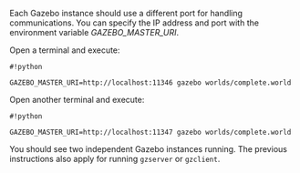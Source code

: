 Each Gazebo instance should use a different port for handling communications. You can specify the IP address and port with the environment variable *GAZEBO_MASTER_URI*.

Open a terminal and execute:

```
#!python

GAZEBO_MASTER_URI=http://localhost:11346 gazebo worlds/complete.world
```

Open another terminal and execute:

```
#!python

GAZEBO_MASTER_URI=http://localhost:11347 gazebo worlds/complete.world
```

You should see two independent Gazebo instances running. The previous instructions also apply for running `gzserver` or `gzclient`.